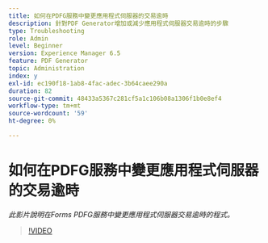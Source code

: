```yaml
---
title: 如何在PDFG服務中變更應用程式伺服器的交易逾時
description: 針對PDF Generator增加或減少應用程式伺服器交易逾時的步驟
type: Troubleshooting
role: Admin
level: Beginner
version: Experience Manager 6.5
feature: PDF Generator
topic: Administration
index: y
exl-id: ec190f18-1ab8-4fac-adec-3b64caee290a
duration: 82
source-git-commit: 48433a5367c281cf5a1c106b08a1306f1b0e8ef4
workflow-type: tm+mt
source-wordcount: '59'
ht-degree: 0%

---
```


# 如何在PDFG服務中變更應用程式伺服器的交易逾時

*此影片說明在Forms PDFG服務中變更應用程式伺服器交易逾時的程式。*

>[!VIDEO](https://video.tv.adobe.com/v/335555?quality=12&learn=on)
